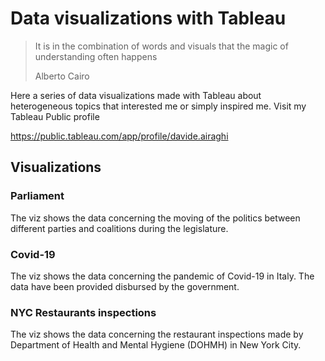 # Data visualizations with Tableau

>It is in the combination of words and visuals that the magic of understanding often happens
>
>Alberto Cairo

Here a series of data visualizations made with Tableau about heterogeneous topics that interested me or simply inspired me.
Visit my Tableau Public profile

https://public.tableau.com/app/profile/davide.airaghi

## Visualizations

### Parliament
The viz shows the data concerning the moving of the politics between different parties and coalitions during the legislature.

### Covid-19
The viz shows the data concerning the pandemic of Covid-19 in Italy. The data have been provided disbursed by the government.

### NYC Restaurants inspections
The viz shows the data concerning the restaurant inspections made by Department of Health and Mental Hygiene (DOHMH) in New York City.

